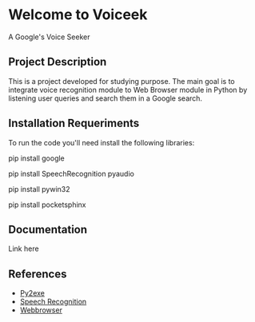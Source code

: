 # Welcome to Voiceek
A Google's Voice Seeker

## Project Description
This is a project developed for studying purpose. The main goal is to integrate voice recognition module to Web Browser module in Python by listening user queries and search them in a Google search.

## Installation Requeriments
To run the code you'll need install the following libraries:

pip install google

pip install SpeechRecognition pyaudio

pip install pywin32

pip install pocketsphinx

## Documentation
Link here
## References
* [Py2exe](http://www.py2exe.org/index.cgi/Tutorial)
* [Speech Recognition](https://pypi.python.org/pypi/SpeechRecognition/)
* [Webbrowser](https://docs.python.org/2/library/webbrowser.html)

